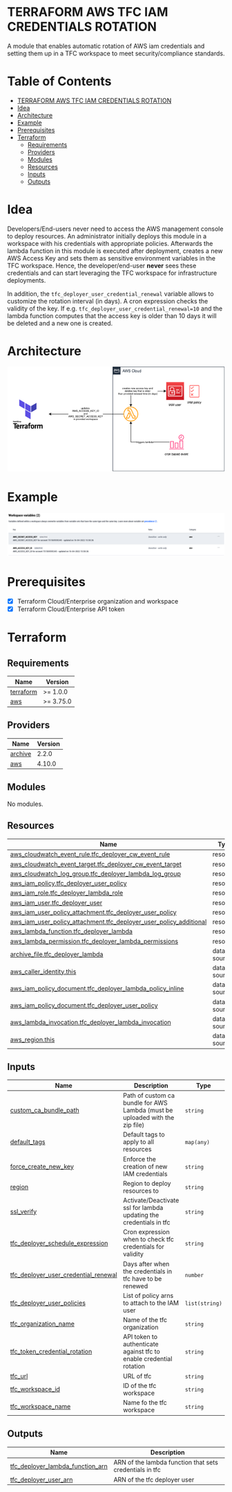 # TERRAFORM AWS TFC IAM CREDENTIALS ROTATION

A module that enables automatic rotation of AWS iam credentials and setting them up in a TFC workspace
to meet security/compliance standards.

Table of Contents
=================
<!--ts-->
* [TERRAFORM AWS TFC IAM CREDENTIALS ROTATION](#terraform-aws-tfc-iam-credentials-rotation)
* [Idea](#idea)
* [Architecture](#architecture)
* [Example](#example)
* [Prerequisites](#prerequisites)
* [Terraform](#terraform)
   * [Requirements](#requirements)
   * [Providers](#providers)
   * [Modules](#modules)
   * [Resources](#resources)
   * [Inputs](#inputs)
   * [Outputs](#outputs)
<!--te-->

# Idea

Developers/End-users never need to access the AWS management console to deploy resources.
An administrator initially deploys this module in a workspace with his credentials with appropriate policies.
Afterwards the lambda function in this module is executed after deployment, creates a new AWS Access Key
and sets them as sensitive environment variables in the TFC workspace.
Hence, the developer/end-user **never** sees these credentials and can start leveraging the TFC workspace for infrastructure deployments.

In addition, the `tfc_deployer_user_credential_renewal` variable allows to customize the rotation interval (in days). A cron expression checks the validity of the key.
If e.g. `tfc_deployer_user_credential_renewal=10` and the lambda function computes that the access key is older than 10 days it will be deleted and a new one is created.

# Architecture

![Architecture](./assets/architecture.drawio.png "TFC AWS IAM credential rotation")

# Example

![Example in TFC](./assets/tfc.png "TFC workspace variables")

# Prerequisites

- [X] Terraform Cloud/Enterprise organization and workspace
- [X] Terraform Cloud/Enterprise API token

# Terraform

<!-- BEGINNING OF PRE-COMMIT-TERRAFORM DOCS HOOK -->
## Requirements

| Name | Version |
|------|---------|
| <a name="requirement_terraform"></a> [terraform](#requirement\_terraform) | >= 1.0.0  |
| <a name="requirement_aws"></a> [aws](#requirement\_aws) | >= 3.75.0 |

## Providers

| Name | Version |
|------|---------|
| <a name="provider_archive"></a> [archive](#provider\_archive) | 2.2.0 |
| <a name="provider_aws"></a> [aws](#provider\_aws) | 4.10.0 |

## Modules

No modules.

## Resources

| Name | Type |
|------|------|
| [aws_cloudwatch_event_rule.tfc_deployer_cw_event_rule](https://registry.terraform.io/providers/hashicorp/aws/latest/docs/resources/cloudwatch_event_rule) | resource |
| [aws_cloudwatch_event_target.tfc_deployer_cw_event_target](https://registry.terraform.io/providers/hashicorp/aws/latest/docs/resources/cloudwatch_event_target) | resource |
| [aws_cloudwatch_log_group.tfc_deployer_lambda_log_group](https://registry.terraform.io/providers/hashicorp/aws/latest/docs/resources/cloudwatch_log_group) | resource |
| [aws_iam_policy.tfc_deployer_user_policy](https://registry.terraform.io/providers/hashicorp/aws/latest/docs/resources/iam_policy) | resource |
| [aws_iam_role.tfc_deployer_lambda_role](https://registry.terraform.io/providers/hashicorp/aws/latest/docs/resources/iam_role) | resource |
| [aws_iam_user.tfc_deployer_user](https://registry.terraform.io/providers/hashicorp/aws/latest/docs/resources/iam_user) | resource |
| [aws_iam_user_policy_attachment.tfc_deployer_user_policy](https://registry.terraform.io/providers/hashicorp/aws/latest/docs/resources/iam_user_policy_attachment) | resource |
| [aws_iam_user_policy_attachment.tfc_deployer_user_policy_additional](https://registry.terraform.io/providers/hashicorp/aws/latest/docs/resources/iam_user_policy_attachment) | resource |
| [aws_lambda_function.tfc_deployer_lambda](https://registry.terraform.io/providers/hashicorp/aws/latest/docs/resources/lambda_function) | resource |
| [aws_lambda_permission.tfc_deployer_lambda_permissions](https://registry.terraform.io/providers/hashicorp/aws/latest/docs/resources/lambda_permission) | resource |
| [archive_file.tfc_deployer_lambda](https://registry.terraform.io/providers/hashicorp/archive/latest/docs/data-sources/file) | data source |
| [aws_caller_identity.this](https://registry.terraform.io/providers/hashicorp/aws/latest/docs/data-sources/caller_identity) | data source |
| [aws_iam_policy_document.tfc_deployer_lambda_policy_inline](https://registry.terraform.io/providers/hashicorp/aws/latest/docs/data-sources/iam_policy_document) | data source |
| [aws_iam_policy_document.tfc_deployer_user_policy](https://registry.terraform.io/providers/hashicorp/aws/latest/docs/data-sources/iam_policy_document) | data source |
| [aws_lambda_invocation.tfc_deployer_lambda_invocation](https://registry.terraform.io/providers/hashicorp/aws/latest/docs/data-sources/lambda_invocation) | data source |
| [aws_region.this](https://registry.terraform.io/providers/hashicorp/aws/latest/docs/data-sources/region) | data source |

## Inputs

| Name | Description | Type | Default | Required |
|------|-------------|------|---------|:--------:|
| <a name="input_custom_ca_bundle_path"></a> [custom\_ca\_bundle\_path](#input\_custom\_ca\_bundle\_path) | Path of custom ca bundle for AWS Lambda (must be uploaded with the zip file) | `string` | `""` | no |
| <a name="input_default_tags"></a> [default\_tags](#input\_default\_tags) | Default tags to apply to all resources | `map(any)` | `{}` | no |
| <a name="input_force_create_new_key"></a> [force\_create\_new\_key](#input\_force\_create\_new\_key) | Enforce the creation of new IAM credentials | `string` | `"False"` | no |
| <a name="input_region"></a> [region](#input\_region) | Region to deploy resources to | `string` | `"eu-central-1"` | no |
| <a name="input_ssl_verify"></a> [ssl\_verify](#input\_ssl\_verify) | Activate/Deactivate ssl for lambda updating the credentials in tfc | `string` | `"True"` | no |
| <a name="input_tfc_deployer_schedule_expression"></a> [tfc\_deployer\_schedule\_expression](#input\_tfc\_deployer\_schedule\_expression) | Cron expression when to check tfc credentials for validity | `string` | `"cron(0 20 * * ? *)"` | no |
| <a name="input_tfc_deployer_user_credential_renewal"></a> [tfc\_deployer\_user\_credential\_renewal](#input\_tfc\_deployer\_user\_credential\_renewal) | Days after when the credentials in tfc have to be renewed | `number` | `10` | no |
| <a name="input_tfc_deployer_user_policies"></a> [tfc\_deployer\_user\_policies](#input\_tfc\_deployer\_user\_policies) | List of policy arns to attach to the IAM user | `list(string)` | n/a | yes |
| <a name="input_tfc_organization_name"></a> [tfc\_organization\_name](#input\_tfc\_organization\_name) | Name of the tfc organization | `string` | n/a | yes |
| <a name="input_tfc_token_credential_rotation"></a> [tfc\_token\_credential\_rotation](#input\_tfc\_token\_credential\_rotation) | API token to authenticate against tfc to enable credential rotation | `string` | n/a | yes |
| <a name="input_tfc_url"></a> [tfc\_url](#input\_tfc\_url) | URL of tfc | `string` | `"https://app.terraform.io"` | no |
| <a name="input_tfc_workspace_id"></a> [tfc\_workspace\_id](#input\_tfc\_workspace\_id) | ID of the tfc workspace | `string` | n/a | yes |
| <a name="input_tfc_workspace_name"></a> [tfc\_workspace\_name](#input\_tfc\_workspace\_name) | Name fo the tfc workspace | `string` | n/a | yes |

## Outputs

| Name | Description |
|------|-------------|
| <a name="output_tfc_deployer_lambda_function_arn"></a> [tfc\_deployer\_lambda\_function\_arn](#output\_tfc\_deployer\_lambda\_function\_arn) | ARN of the lambda function that sets credentials in tfc |
| <a name="output_tfc_deployer_user_arn"></a> [tfc\_deployer\_user\_arn](#output\_tfc\_deployer\_user\_arn) | ARN of the tfc deployer user |
<!-- END OF PRE-COMMIT-TERRAFORM DOCS HOOK -->
